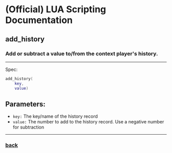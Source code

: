 
# (Official) LUA Scripting Documentation

## add_history

### Add or subtract a value to/from the context player's history.
___
Spec:
```lua
add_history(
	key,
	value)
```
## Parameters:
- `key:` The key/name of the history record
- `value:` The number to add to the history record. Use a negative number for subtraction

___
### [back](../history)
